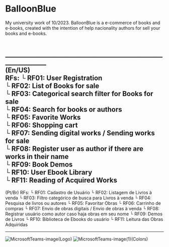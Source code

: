 # BalloonBlue
My university work of 10/2023. BalloonBlue is a e-commerce of books and e-books, created with the intention of help nacionality authors for sell your books and e-books.
<br><br>

_______________________________________________________________<br>
(En/US)<br>
RFs:
└ RF01: User Registration <br>
└ RF02: List of Books for sale<br>
└ RF03: Categorical search filter for Books for sale<br>
└ RF04: Search for books or authors<br>
└ RF05: Favorite Works<br>
└ RF06: Shopping cart<br>
└ RF07: Sending digital works / Sending works for sale<br>
└ RF08: Register user as author if there are works in their name<br>
└ RF09: Book Demos<br>
└ RF10: User Ebook Library<br>
└ RF11: Reading of Acquired Works<br>
----------------------------------------------------------------
(Pt/Br)
RFs:
└ RF01: Cadastro de Usuário
└ RF02: Listagem de Livros à venda
└ RF03: Filtro categórico de busca para Livros à venda
└ RF04: Pesquisa de livros ou autores
└ RF05: Favoritar Obras
└ RF06: Carrinho de compras
└ RF07: Envio de obras digitais / Envio de obras à venda
└ RF08: Registrar usuário como autor caso haja obras em seu nome
└ RF09: Demos de Livros
└ RF10: Biblioteca de Ebooks do usuário
└ RF11: Leitura das Obras Adquiridas
_______________________________________________________________


![MicrosoftTeams-image](https://github.com/HenryCJr/BalloonBlue/assets/104084891/49530109-34c7-49eb-8180-046525ace9a4)(Logo)
![MicrosoftTeams-image(1)](https://github.com/HenryCJr/BalloonBlue/assets/104084891/4ff361a8-57cd-4cc3-9bf7-116fc38bcb78)(Colors)

